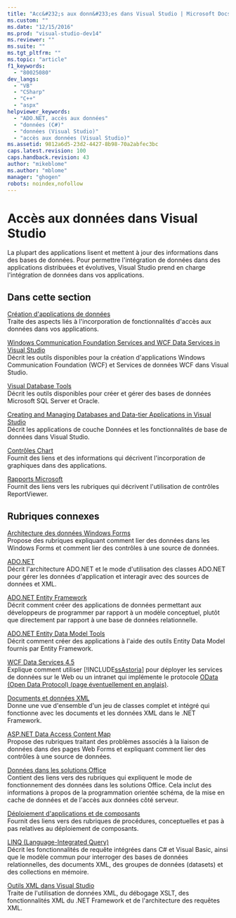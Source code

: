 ```yaml
---
title: "Acc&#232;s aux donn&#233;es dans Visual Studio | Microsoft Docs"
ms.custom: ""
ms.date: "12/15/2016"
ms.prod: "visual-studio-dev14"
ms.reviewer: ""
ms.suite: ""
ms.tgt_pltfrm: ""
ms.topic: "article"
f1_keywords: 
  - "80025080"
dev_langs: 
  - "VB"
  - "CSharp"
  - "C++"
  - "aspx"
helpviewer_keywords: 
  - "ADO.NET, accès aux données"
  - "données (C#)"
  - "données (Visual Studio)"
  - "accès aux données (Visual Studio)"
ms.assetid: 9812a6d5-23d2-4427-8b98-70a2abfec3bc
caps.latest.revision: 100
caps.handback.revision: 43
author: "mikeblome"
ms.author: "mblome"
manager: "ghogen"
robots: noindex,nofollow
---
```

# Acc&#232;s aux donn&#233;es dans Visual Studio
La plupart des applications lisent et mettent à jour des informations dans des bases de données.  Pour permettre l'intégration de données dans des applications distribuées et évolutives, Visual Studio prend en charge l'intégration de données dans vos applications.  
  
## Dans cette section  
 [Création d'applications de données](../data-tools/creating-data-applications.md)  
 Traite des aspects liés à l'incorporation de fonctionnalités d'accès aux données dans vos applications.  
  
 [Windows Communication Foundation Services and WCF Data Services in Visual Studio](../data-tools/windows-communication-foundation-services-and-wcf-data-services-in-visual-studio.md)  
 Décrit les outils disponibles pour la création d'applications Windows Communication Foundation \(WCF\) et Services de données WCF dans Visual Studio.  
  
 [Visual Database Tools](http://msdn.microsoft.com/fr-fr/6b145922-2f00-47db-befc-bf351b4809a1)  
 Décrit les outils disponibles pour créer et gérer des bases de données Microsoft SQL Server et Oracle.  
  
 [Creating and Managing Databases and Data\-tier Applications in Visual Studio](../data-tools/creating-and-managing-databases-and-data-tier-applications-in-visual-studio.md)  
 Décrit les applications de couche Données et les fonctionnalités de base de données dans Visual Studio.  
  
 [Contrôles Chart](../Topic/Chart%20Controls%20for%20Integrating%20Data.md)  
 Fournit des liens et des informations qui décrivent l'incorporation de graphiques dans des applications.  
  
 [Rapports Microsoft](../Topic/Microsoft%20Reports.md)  
 Fournit des liens vers les rubriques qui décrivent l'utilisation de contrôles ReportViewer.  
  
## Rubriques connexes  
 [Architecture des données Windows Forms](../Topic/Windows%20Forms%20Data%20Binding.md)  
 Propose des rubriques expliquant comment lier des données dans les Windows Forms et comment lier des contrôles à une source de données.  
  
 [ADO.NET](../Topic/ADO.NET.md)  
 Décrit l'architecture ADO.NET et le mode d'utilisation des classes ADO.NET pour gérer les données d'application et interagir avec des sources de données et XML.  
  
 [ADO.NET Entity Framework](../Topic/ADO.NET%20Entity%20Framework.md)  
 Décrit comment créer des applications de données permettant aux développeurs de programmer par rapport à un modèle conceptuel, plutôt que directement par rapport à une base de données relationnelle.  
  
 [ADO.NET Entity Data Model  Tools](http://msdn.microsoft.com/fr-fr/91076853-0881-421b-837a-f582f36be527)  
 Décrit comment créer des applications à l'aide des outils Entity Data Model fournis par Entity Framework.  
  
 [WCF Data Services 4.5](../Topic/WCF%20Data%20Services%204.5.md)  
 Explique comment utiliser [!INCLUDE[ssAstoria](../data-tools/includes/ssastoria_md.md)] pour déployer les services de données sur le Web ou un intranet qui implémente le protocole [OData \(Open Data Protocol\) \(page éventuellement en anglais\)](http://go.microsoft.com/fwlink/?LinkID=182204).  
  
 [Documents et données XML](../Topic/XML%20Documents%20and%20Data.md)  
 Donne une vue d'ensemble d'un jeu de classes complet et intégré qui fonctionne avec les documents et les données XML dans le .NET Framework.  
  
 [ASP.NET Data Access Content Map](http://msdn.microsoft.com/fr-fr/f9219396-a0fa-481f-894d-e3d9c67d64f2)  
 Propose des rubriques traitant des problèmes associés à la liaison de données dans des pages Web Forms et expliquant comment lier des contrôles à une source de données.  
  
 [Données dans les solutions Office](/office-dev/office-dev/data-in-office-solutions)  
 Contient des liens vers des rubriques qui expliquent le mode de fonctionnement des données dans les solutions Office.  Cela inclut des informations à propos de la programmation orientée schéma, de la mise en cache de données et de l'accès aux données côté serveur.  
  
 [Déploiement d'applications et de composants](../deployment/deploying-applications-services-and-components.md)  
 Fournit des liens vers des rubriques de procédures, conceptuelles et pas à pas relatives au déploiement de composants.  
  
 [LINQ \(Language\-Integrated Query\)](../Topic/LINQ%20\(Language-Integrated%20Query\).md)  
 Décrit les fonctionnalités de requête intégrées dans C\# et Visual Basic, ainsi que le modèle commun pour interroger des bases de données relationnelles, des documents XML, des groupes de données \(datasets\) et des collections en mémoire.  
  
 [Outils XML dans Visual Studio](../xml-tools/xml-tools-in-visual-studio.md)  
 Traite de l'utilisation de données XML, du débogage XSLT, des fonctionnalités XML du .NET Framework et de l'architecture des requêtes XML.